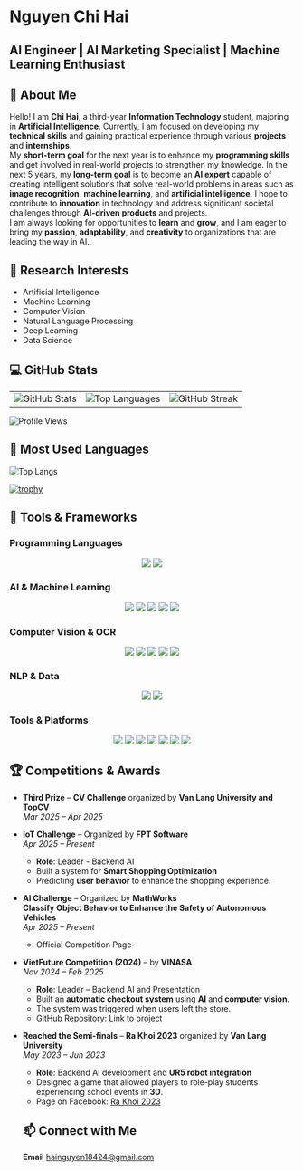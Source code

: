 # Nguyen Chi Hai

## AI Engineer | AI Marketing Specialist | Machine Learning Enthusiast

## 👋 About Me

Hello! I am **Chi Hai**, a third-year **Information Technology** student, majoring in **Artificial Intelligence**. Currently, I am focused on developing my **technical skills** and gaining practical experience through various **projects** and **internships**.  
My **short-term goal** for the next year is to enhance my **programming skills** and get involved in real-world projects to strengthen my knowledge. In the next 5 years, my **long-term goal** is to become an **AI expert** capable of creating intelligent solutions that solve real-world problems in areas such as **image recognition**, **machine learning**, and **artificial intelligence**. I hope to contribute to **innovation** in technology and address significant societal challenges through **AI-driven products** and projects.  
I am always looking for opportunities to **learn** and **grow**, and I am eager to bring my **passion**, **adaptability**, and **creativity** to organizations that are leading the way in AI.

## 🔬 Research Interests

- Artificial Intelligence
- Machine Learning
- Computer Vision
- Natural Language Processing
- Deep Learning
- Data Science

## 💻 GitHub Stats

<table>
  <tr>
    <td>
      <img src="https://github-readme-stats.vercel.app/api?username=TuanViDev&show_icons=true&theme=radical" alt="GitHub Stats" />
    </td>
    <td>
      <img src="https://github-readme-stats.vercel.app/api/top-langs/?username=TuanViDev&layout=compact&theme=radical" alt="Top Languages" />
    </td>
    <td>
      <img src="https://streak-stats.demolab.com?user=TuanViDev&theme=radical&hide_border=true" alt="GitHub Streak" />
    </td>
  </tr>
</table>

![Profile Views](https://komarev.com/ghpvc/?username=TuanViDev&label=Profile%20views&color=0e75b6&style=flat)

## 💬 Most Used Languages

![Top Langs](https://github-readme-stats.vercel.app/api/top-langs/?username=TuanViDev&layout=compact&theme=radical)

[![trophy](https://github-profile-trophy.vercel.app/?username=TuanViDev)](https://github.com/ryo-ma/github-profile-trophy)

## 🧠 Tools & Frameworks

###  Programming Languages
<div align="center">
  <img src="https://img.shields.io/badge/Python-3776AB?style=for-the-badge&logo=python&logoColor=white"/>
  <img src="https://img.shields.io/badge/C-Basic-blue?style=for-the-badge&logo=c&logoColor=white"/>
</div>

###  AI & Machine Learning
<div align="center">
  <img src="https://img.shields.io/badge/TensorFlow-FF6F00?style=for-the-badge&logo=tensorflow&logoColor=white"/>
  <img src="https://img.shields.io/badge/PyTorch-EE4C2C?style=for-the-badge&logo=pytorch&logoColor=white"/>
  <img src="https://img.shields.io/badge/Sklearn-F7931E?style=for-the-badge&logo=scikit-learn&logoColor=white"/>
  <img src="https://img.shields.io/badge/NumPy-013243?style=for-the-badge&logo=numpy&logoColor=white"/>
  <img src="https://img.shields.io/badge/Pandas-150458?style=for-the-badge&logo=pandas&logoColor=white"/>
</div>

###  Computer Vision & OCR
<div align="center">
  <img src="https://img.shields.io/badge/OpenCV-5C3EE8?style=for-the-badge&logo=opencv&logoColor=white"/>
  <img src="https://img.shields.io/badge/OCR-EasyOCR-ff69b4?style=for-the-badge"/>
  <img src="https://img.shields.io/badge/OCR-PaddleOCR-blue?style=for-the-badge"/>
  <img src="https://img.shields.io/badge/YOLOv8-00FFFF?style=for-the-badge&logo=github&logoColor=black"/>
  <img src="https://img.shields.io/badge/YOLOv11-008B8B?style=for-the-badge&logo=github&logoColor=black"/>
</div>

###  NLP & Data
<div align="center">
  <img src="https://img.shields.io/badge/HuggingFace-FFD21F?style=for-the-badge&logo=huggingface&logoColor=black"/>
  <img src="https://img.shields.io/badge/Kaggle-20BEFF?style=for-the-badge&logo=kaggle&logoColor=white"/>
</div>

###  Tools & Platforms
<div align="center">
  <img src="https://img.shields.io/badge/Apache_Spark-E25A1C?style=for-the-badge&logo=apachespark&logoColor=white"/>
  <img src="https://img.shields.io/badge/Git-F05032?style=for-the-badge&logo=git&logoColor=white"/>
  <img src="https://img.shields.io/badge/GitHub-181717?style=for-the-badge&logo=github&logoColor=white"/>
  <img src="https://img.shields.io/badge/Linux-FCC624?style=for-the-badge&logo=linux&logoColor=black"/>
  <img src="https://img.shields.io/badge/Streamlit-FF4B4B?style=for-the-badge&logo=streamlit&logoColor=white"/>
  <img src="https://img.shields.io/badge/Gradio-FFB6C1?style=for-the-badge"/>
  <img src="https://img.shields.io/badge/LaTeX-008080?style=for-the-badge&logo=latex&logoColor=white"/>
</div>

## 🏆 Competitions & Awards

- **Third Prize** – **CV Challenge** organized by **Van Lang University and TopCV**  
  *Mar 2025 – Apr 2025*

- **IoT Challenge** – Organized by **FPT Software**  
  *Apr 2025 – Present*  
  - **Role**: Leader - Backend AI  
  - Built a system for **Smart Shopping Optimization**  
  - Predicting **user behavior** to enhance the shopping experience.

- **AI Challenge** – Organized by **MathWorks**  
  **Classify Object Behavior to Enhance the Safety of Autonomous Vehicles**  
  *Apr 2025 – Present*  
  - Official Competition Page

- **VietFuture Competition (2024)** – by **VINASA**  
  *Nov 2024 – Feb 2025*  
  - **Role**: Leader – Backend AI and Presentation  
  - Built an **automatic checkout system** using **AI** and **computer vision**.  
  - The system was triggered when users left the store.  
  - GitHub Repository: [Link to project](https://github.com/TuanViDev/competition-vietfuture)

- **Reached the Semi-finals** – **Ra Khoi 2023** organized by **Van Lang University**  
  *May 2023 – Jun 2023*  
  - **Role**: Backend AI development and **UR5 robot integration**  
  - Designed a game that allowed players to role-play students experiencing school events in **3D**.  
  - Page on Facebook: [Ra Khoi 2023](https://www.facebook.com/profile.php?id=100092493644972)
 
  ## 📫 Connect with Me
  **Email** hainguyen18424@gmail.com

